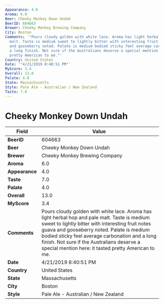 ```yaml
---
Appearance: 4.0
Aroma: 6.0
Beer: Cheeky Monkey Down Undah
BeerID: 604663
Brewer: Cheeky Monkey Brewing Company
City: Boston
Comments: '"Pours cloudy golden with white lace. Aroma has light herbal hop and pale
  malt. Taste is medium sweet to lightly bitter with interesting fruit notes guava
  and gooseberry noted. Palate is medium bodied sticky feel average carbonation and
  a long finish. Not sure if the Australians deserve a special mention here: it tasted
  pretty American to me."'
Country: United States
Date: '"4/21/2019 8:40:51 PM"'
MyScore: 3.4
Overall: 13.0
Palate: 4.0
State: Massachusetts
Style: Pale Ale - Australian / New Zealand
Taste: 7.0
---
```


# Cheeky Monkey Down Undah

| Field         | Value |
|---------------|-------|
| **BeerID** | 604663 |
| **Beer** | Cheeky Monkey Down Undah |
| **Brewer** | Cheeky Monkey Brewing Company |
| **Aroma** | 6.0 |
| **Appearance** | 4.0 |
| **Taste** | 7.0 |
| **Palate** | 4.0 |
| **Overall** | 13.0 |
| **MyScore** | 3.4 |
| **Comments** | Pours cloudy golden with white lace. Aroma has light herbal hop and pale malt. Taste is medium sweet to lightly bitter with interesting fruit notes guava and gooseberry noted. Palate is medium bodied sticky feel average carbonation and a long finish. Not sure if the Australians deserve a special mention here: it tasted pretty American to me. |
| **Date** | 4/21/2019 8:40:51 PM |
| **Country** | United States |
| **State** | Massachusetts |
| **City** | Boston |
| **Style** | Pale Ale - Australian / New Zealand |
